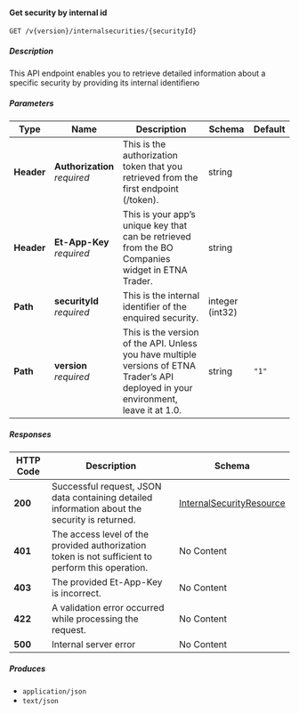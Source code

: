 
<a name="internalsecurities_getsecuritybyid"></a>
#### Get security by internal id
```
GET /v{version}/internalsecurities/{securityId}
```


##### Description
This API endpoint enables you to retrieve detailed information about a specific security by providing its internal identifierю


##### Parameters

|Type|Name|Description|Schema|Default|
|---|---|---|---|---|
|**Header**|**Authorization**  <br>*required*|This is the authorization token that you retrieved from the first endpoint (/token).|string||
|**Header**|**Et-App-Key**  <br>*required*|This is your app’s unique key that can be retrieved from the BO Companies widget in ETNA Trader.|string||
|**Path**|**securityId**  <br>*required*|This is the internal identifier of the enquired security.|integer (int32)||
|**Path**|**version**  <br>*required*|This is the version of the API. Unless you have multiple versions of ETNA Trader’s API deployed in your environment, leave it at 1.0.|string|`"1"`|


##### Responses

|HTTP Code|Description|Schema|
|---|---|---|
|**200**|Successful request, JSON data containing detailed information about the security is returned.|[InternalSecurityResource](#internalsecurityresource)|
|**401**|The access level of the provided authorization token is not sufficient to perform this operation.|No Content|
|**403**|The provided Et-App-Key is incorrect.|No Content|
|**422**|A validation error occurred while processing the request.|No Content|
|**500**|Internal server error|No Content|


##### Produces

* `application/json`
* `text/json`



